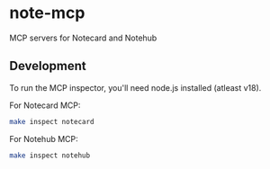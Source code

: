 # note-mcp

MCP servers for Notecard and Notehub

## Development

To run the MCP inspector, you'll need node.js installed (atleast v18).

For Notecard MCP:

```bash
make inspect notecard
```

For Notehub MCP:

```bash
make inspect notehub
```

